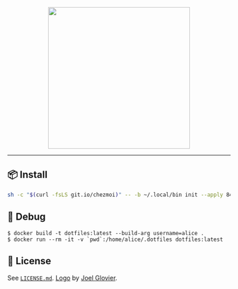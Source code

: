<p align="center">
  <img
    src="https://raw.githubusercontent.com/jglovier/dotfiles-logo/main/dotfiles-logo.png"
    width="320px"
  />
</p>

---

## 📦 Install

```bash
sh -c "$(curl -fsLS git.io/chezmoi)" -- -b ~/.local/bin init --apply 844196
```

## 👷 Debug

```console
$ docker build -t dotfiles:latest --build-arg username=alice .
$ docker run --rm -it -v `pwd`:/home/alice/.dotfiles dotfiles:latest
```

## 📄 License

See [`LICENSE.md`](/LICENSE.md). [Logo](https://github.com/jglovier/dotfiles-logo) by [Joel Glovier](https://github.com/jglovier).
